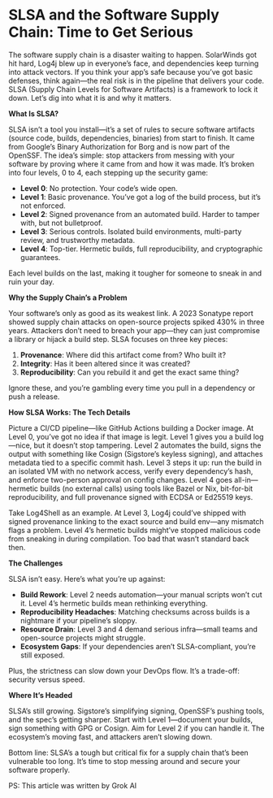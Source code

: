 # SLSA and the Software Supply Chain: Time to Get Serious

The software supply chain is a disaster waiting to happen. SolarWinds got hit hard, Log4j blew up in everyone’s face, and dependencies keep turning into attack vectors. If you think your app’s safe because you’ve got basic defenses, think again—the real risk is in the pipeline that delivers your code. SLSA (Supply Chain Levels for Software Artifacts) is a framework to lock it down. Let’s dig into what it is and why it matters.

**What Is SLSA?**

SLSA isn’t a tool you install—it’s a set of rules to secure software artifacts (source code, builds, dependencies, binaries) from start to finish. It came from Google’s Binary Authorization for Borg and is now part of the OpenSSF. The idea’s simple: stop attackers from messing with your software by proving where it came from and how it was made. It’s broken into four levels, 0 to 4, each stepping up the security game:

* **Level 0**: No protection. Your code’s wide open.
* **Level 1**: Basic provenance. You’ve got a log of the build process, but it’s not enforced.
* **Level 2**: Signed provenance from an automated build. Harder to tamper with, but not bulletproof.
* **Level 3**: Serious controls. Isolated build environments, multi-party review, and trustworthy metadata.
* **Level 4**: Top-tier. Hermetic builds, full reproducibility, and cryptographic guarantees.

Each level builds on the last, making it tougher for someone to sneak in and ruin your day.

**Why the Supply Chain’s a Problem**

Your software’s only as good as its weakest link. A 2023 Sonatype report showed supply chain attacks on open-source projects spiked 430% in three years. Attackers don’t need to breach your app—they can just compromise a library or hijack a build step. SLSA focuses on three key pieces:

1. **Provenance**: Where did this artifact come from? Who built it?
2. **Integrity**: Has it been altered since it was created?
3. **Reproducibility**: Can you rebuild it and get the exact same thing?

Ignore these, and you’re gambling every time you pull in a dependency or push a release.

**How SLSA Works: The Tech Details**

Picture a CI/CD pipeline—like GitHub Actions building a Docker image. At Level 0, you’ve got no idea if that image is legit. Level 1 gives you a build log—nice, but it doesn’t stop tampering. Level 2 automates the build, signs the output with something like Cosign (Sigstore’s keyless signing), and attaches metadata tied to a specific commit hash. Level 3 steps it up: run the build in an isolated VM with no network access, verify every dependency’s hash, and enforce two-person approval on config changes. Level 4 goes all-in—hermetic builds (no external calls) using tools like Bazel or Nix, bit-for-bit reproducibility, and full provenance signed with ECDSA or Ed25519 keys.

Take Log4Shell as an example. At Level 3, Log4j could’ve shipped with signed provenance linking to the exact source and build env—any mismatch flags a problem. Level 4’s hermetic builds might’ve stopped malicious code from sneaking in during compilation. Too bad that wasn’t standard back then.

**The Challenges**

SLSA isn’t easy. Here’s what you’re up against:

* **Build Rework**: Level 2 needs automation—your manual scripts won’t cut it. Level 4’s hermetic builds mean rethinking everything.
* **Reproducibility Headaches**: Matching checksums across builds is a nightmare if your pipeline’s sloppy.
* **Resource Drain**: Level 3 and 4 demand serious infra—small teams and open-source projects might struggle.
* **Ecosystem Gaps**: If your dependencies aren’t SLSA-compliant, you’re still exposed.

Plus, the strictness can slow down your DevOps flow. It’s a trade-off: security versus speed.

**Where It’s Headed**

SLSA’s still growing. Sigstore’s simplifying signing, OpenSSF’s pushing tools, and the spec’s getting sharper. Start with Level 1—document your builds, sign something with GPG or Cosign. Aim for Level 2 if you can handle it. The ecosystem’s moving fast, and attackers aren’t slowing down.

Bottom line: SLSA’s a tough but critical fix for a supply chain that’s been vulnerable too long. It’s time to stop messing around and secure your software properly.



PS: This article was written by Grok AI
